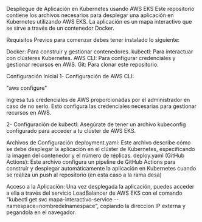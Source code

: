 Despliegue de Aplicación en Kubernetes usando AWS EKS Este repositorio contiene los archivos necesarios para desplegar una aplicación en Kubernetes utilizando AWS EKS. La aplicación es un mapa interactivo que se sirve a través de un contenedor Docker.

Requisitos Previos para comenzar debes tener instalado lo siguiente:

Docker: Para construir y gestionar contenedores. kubectl: Para interactuar con clústeres Kubernetes. AWS CLI: Para configurar credenciales y gestionar recursos en AWS. Git: Para clonar este repositorio.

Configuración Inicial 1- Configuración de AWS CLI:

"aws configure"

Ingresa tus credenciales de AWS proporcionadas por el administrador en caso de no serlo. Esto configura las credenciales necesarias para gestionar recursos en AWS.

2- Configuración de kubectl: Asegúrate de tener un archivo kubeconfig configurado para acceder a tu clúster de AWS EKS.

Archivos de Configuración deployment.yaml: Este archivo describe cómo se debe desplegar la aplicación en el clúster de Kubernetes, especificando la imagen del contenedor y el número de réplicas. deploy.yaml (GitHub Actions): Este archivo configura un pipeline de GitHub Actions para construir y desplegar automáticamente la aplicación en Kubernetes cuando se realiza un push al repositorio (en esta caso a la rama desa)

Acceso a la Aplicación: Una vez desplegada la aplicación, puedes acceder a ella a través del servicio LoadBalancer de AWS EKS con el comando "kubectl get svc mapa-interactivo-service --namespace=nombredelnamespace", copiando la direccion IP externa y pegandola en el navegador.
